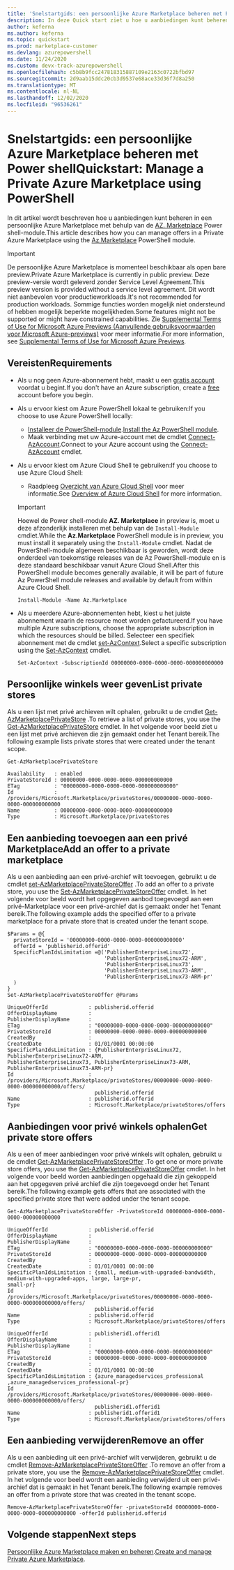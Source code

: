 ```yaml
---
title: 'Snelstartgids: een persoonlijke Azure Marketplace beheren met Power shell'
description: In deze Quick start ziet u hoe u aanbiedingen kunt beheren in een persoonlijke Azure Marketplace met behulp van Azure PowerShell.
author: keferna
ms.author: keferna
ms.topic: quickstart
ms.prod: marketplace-customer
ms.devlang: azurepowershell
ms.date: 11/24/2020
ms.custom: devx-track-azurepowershell
ms.openlocfilehash: c5b8b9fcc247818315887109e2163c0722bfbd97
ms.sourcegitcommit: 2d9aab15ddc20cb3d9537e68ace33d36f7d8a250
ms.translationtype: MT
ms.contentlocale: nl-NL
ms.lasthandoff: 12/02/2020
ms.locfileid: "96536261"
---
```

# <a name="quickstart-manage-a-private-azure-marketplace-using-powershell"></a><span data-ttu-id="7f549-103">Snelstartgids: een persoonlijke Azure Marketplace beheren met Power shell</span><span class="sxs-lookup"><span data-stu-id="7f549-103">Quickstart: Manage a Private Azure Marketplace using PowerShell</span></span>

<span data-ttu-id="7f549-104">In dit artikel wordt beschreven hoe u aanbiedingen kunt beheren in een persoonlijke Azure Marketplace met behulp van de [AZ. Marketplace](/powershell/module/az.marketplace) Power shell-module.</span><span class="sxs-lookup"><span data-stu-id="7f549-104">This article describes how you can manage offers in a Private Azure Marketplace using the [Az.Marketplace](/powershell/module/az.marketplace) PowerShell module.</span></span>

> [!IMPORTANT]
> <span data-ttu-id="7f549-105">De persoonlijke Azure Marketplace is momenteel beschikbaar als open bare preview.</span><span class="sxs-lookup"><span data-stu-id="7f549-105">Private Azure Marketplace is currently in public preview.</span></span> <span data-ttu-id="7f549-106">Deze preview-versie wordt geleverd zonder Service Level Agreement.</span><span class="sxs-lookup"><span data-stu-id="7f549-106">This preview version is provided without a service level agreement.</span></span> <span data-ttu-id="7f549-107">Dit wordt niet aanbevolen voor productieworkloads.</span><span class="sxs-lookup"><span data-stu-id="7f549-107">It's not recommended for production workloads.</span></span> <span data-ttu-id="7f549-108">Sommige functies worden mogelijk niet ondersteund of hebben mogelijk beperkte mogelijkheden.</span><span class="sxs-lookup"><span data-stu-id="7f549-108">Some features might not be supported or might have constrained capabilities.</span></span> <span data-ttu-id="7f549-109">Zie [Supplemental Terms of Use for Microsoft Azure Previews (Aanvullende gebruiksvoorwaarden voor Microsoft Azure-previews)](https://azure.microsoft.com/support/legal/preview-supplemental-terms/) voor meer informatie.</span><span class="sxs-lookup"><span data-stu-id="7f549-109">For more information, see [Supplemental Terms of Use for Microsoft Azure Previews](https://azure.microsoft.com/support/legal/preview-supplemental-terms/).</span></span>

## <a name="requirements"></a><span data-ttu-id="7f549-110">Vereisten</span><span class="sxs-lookup"><span data-stu-id="7f549-110">Requirements</span></span>

* <span data-ttu-id="7f549-111">Als u nog geen Azure-abonnement hebt, maakt u een [gratis account](https://azure.microsoft.com/free/) voordat u begint.</span><span class="sxs-lookup"><span data-stu-id="7f549-111">If you don't have an Azure subscription, create a [free](https://azure.microsoft.com/free/) account before you begin.</span></span>

* <span data-ttu-id="7f549-112">Als u ervoor kiest om Azure PowerShell lokaal te gebruiken:</span><span class="sxs-lookup"><span data-stu-id="7f549-112">If you choose to use Azure PowerShell locally:</span></span>
  * <span data-ttu-id="7f549-113">[Installeer de PowerShell-module](/powershell/azure/install-az-ps).</span><span class="sxs-lookup"><span data-stu-id="7f549-113">[Install the Az PowerShell module](/powershell/azure/install-az-ps).</span></span>
  * <span data-ttu-id="7f549-114">Maak verbinding met uw Azure-account met de cmdlet [Connect-AzAccount](/powershell/module/az.accounts/connect-azaccount).</span><span class="sxs-lookup"><span data-stu-id="7f549-114">Connect to your Azure account using the [Connect-AzAccount](/powershell/module/az.accounts/connect-azaccount) cmdlet.</span></span>
* <span data-ttu-id="7f549-115">Als u ervoor kiest om Azure Cloud Shell te gebruiken:</span><span class="sxs-lookup"><span data-stu-id="7f549-115">If you choose to use Azure Cloud Shell:</span></span>
  * <span data-ttu-id="7f549-116">Raadpleeg [Overzicht van Azure Cloud Shell](https://docs.microsoft.com/azure/cloud-shell/overview) voor meer informatie.</span><span class="sxs-lookup"><span data-stu-id="7f549-116">See [Overview of Azure Cloud Shell](https://docs.microsoft.com/azure/cloud-shell/overview) for more information.</span></span>

  > [!IMPORTANT]
  > <span data-ttu-id="7f549-117">Hoewel de Power shell-module **AZ. Marketplace** in preview is, moet u deze afzonderlijk installeren met behulp van de `Install-Module` cmdlet.</span><span class="sxs-lookup"><span data-stu-id="7f549-117">While the **Az.Marketplace** PowerShell module is in preview, you must install it separately using the `Install-Module` cmdlet.</span></span> <span data-ttu-id="7f549-118">Nadat de PowerShell-module algemeen beschikbaar is geworden, wordt deze onderdeel van toekomstige releases van de Az PowerShell-module en is deze standaard beschikbaar vanuit Azure Cloud Shell.</span><span class="sxs-lookup"><span data-stu-id="7f549-118">After this PowerShell module becomes generally available, it will be part of future Az PowerShell module releases and available by default from within Azure Cloud Shell.</span></span>

  ```azurepowershell-interactive
  Install-Module -Name Az.Marketplace
  ```

* <span data-ttu-id="7f549-119">Als u meerdere Azure-abonnementen hebt, kiest u het juiste abonnement waarin de resource moet worden gefactureerd.</span><span class="sxs-lookup"><span data-stu-id="7f549-119">If you have multiple Azure subscriptions, choose the appropriate subscription in which the resources should be billed.</span></span> <span data-ttu-id="7f549-120">Selecteer een specifiek abonnement met de cmdlet [set-AzContext](/powershell/module/az.accounts/set-azcontext).</span><span class="sxs-lookup"><span data-stu-id="7f549-120">Select a specific subscription using the [Set-AzContext](/powershell/module/az.accounts/set-azcontext) cmdlet.</span></span>

  ```azurepowershell-interactive
  Set-AzContext -SubscriptionId 00000000-0000-0000-0000-000000000000
  ```

## <a name="list-private-stores"></a><span data-ttu-id="7f549-121">Persoonlijke winkels weer geven</span><span class="sxs-lookup"><span data-stu-id="7f549-121">List private stores</span></span>

<span data-ttu-id="7f549-122">Als u een lijst met privé archieven wilt ophalen, gebruikt u de cmdlet [Get-AzMarketplacePrivateStore](/powershell/module/az.marketplace/get-azmarketplaceprivatestore) .</span><span class="sxs-lookup"><span data-stu-id="7f549-122">To retrieve a list of private stores, you use the [Get-AzMarketplacePrivateStore](/powershell/module/az.marketplace/get-azmarketplaceprivatestore) cmdlet.</span></span> <span data-ttu-id="7f549-123">In het volgende voor beeld ziet u een lijst met privé archieven die zijn gemaakt onder het Tenant bereik.</span><span class="sxs-lookup"><span data-stu-id="7f549-123">The following example lists private stores that were created under the tenant scope.</span></span>

```azurepowershell-interactive
Get-AzMarketplacePrivateStore
```

```Output
Availability   : enabled
PrivateStoreId : 00000000-0000-0000-0000-000000000000
ETag           : "00000000-0000-0000-0000-000000000000"
Id             : /providers/Microsoft.Marketplace/privateStores/00000000-0000-0000-0000-000000000000
Name           : 00000000-0000-0000-0000-000000000000
Type           : Microsoft.Marketplace/privateStores
```

## <a name="add-an-offer-to-a-private-marketplace"></a><span data-ttu-id="7f549-124">Een aanbieding toevoegen aan een privé Marketplace</span><span class="sxs-lookup"><span data-stu-id="7f549-124">Add an offer to a private marketplace</span></span>

<span data-ttu-id="7f549-125">Als u een aanbieding aan een privé-archief wilt toevoegen, gebruikt u de cmdlet [set-AzMarketplacePrivateStoreOffer](/powershell/module/az.marketplace/set-azmarketplaceprivatestoreoffer) .</span><span class="sxs-lookup"><span data-stu-id="7f549-125">To add an offer to a private store, you use the [Set-AzMarketplacePrivateStoreOffer](/powershell/module/az.marketplace/set-azmarketplaceprivatestoreoffer) cmdlet.</span></span> <span data-ttu-id="7f549-126">In het volgende voor beeld wordt het opgegeven aanbod toegevoegd aan een privé-Marketplace voor een privé-archief dat is gemaakt onder het Tenant bereik.</span><span class="sxs-lookup"><span data-stu-id="7f549-126">The following example adds the specified offer to a private marketplace for a private store that is created under the tenant scope.</span></span>

```azurepowershell-interactive
$Params = @{
  privateStoreId = '00000000-0000-0000-0000-000000000000'
  offerId = 'publisherid.offerid'
  SpecificPlanIdsLimitation =@('PublisherEnterpriseLinux72',
                               'PublisherEnterpriseLinux72-ARM',
                               'PublisherEnterpriseLinux73',
                               'PublisherEnterpriseLinux73-ARM',
                               'PublisherEnterpriseLinux73-ARM-pr'
  )
}
Set-AzMarketplacePrivateStoreOffer @Params
```

```Output
UniqueOfferId             : publisherid.offerid
OfferDisplayName          :
PublisherDisplayName      :
ETag                      : "00000000-0000-0000-0000-000000000000"
PrivateStoreId            : 00000000-0000-0000-0000-000000000000
CreatedBy                 :
CreatedDate               : 01/01/0001 00:00:00
SpecificPlanIdsLimitation : {PublisherEnterpriseLinux72, PublisherEnterpriseLinux72-ARM,
PublisherEnterpriseLinux73, PublisherEnterpriseLinux73-ARM, PublisherEnterpriseLinux73-ARM-pr}
Id                        :
/providers/Microsoft.Marketplace/privateStores/00000000-0000-0000-0000-000000000000/offers/
                            publisherid.offerid
Name                      : publisherid.offerid
Type                      : Microsoft.Marketplace/privateStores/offers
```

## <a name="get-private-store-offers"></a><span data-ttu-id="7f549-127">Aanbiedingen voor privé winkels ophalen</span><span class="sxs-lookup"><span data-stu-id="7f549-127">Get private store offers</span></span>

<span data-ttu-id="7f549-128">Als u een of meer aanbiedingen voor privé winkels wilt ophalen, gebruikt u de cmdlet [Get-AzMarketplacePrivateStoreOffer](/powershell/module/az.marketplace/get-azmarketplaceprivatestoreoffer) .</span><span class="sxs-lookup"><span data-stu-id="7f549-128">To get one or more private store offers, you use the [Get-AzMarketplacePrivateStoreOffer](/powershell/module/az.marketplace/get-azmarketplaceprivatestoreoffer) cmdlet.</span></span> <span data-ttu-id="7f549-129">In het volgende voor beeld worden aanbiedingen opgehaald die zijn gekoppeld aan het opgegeven privé archief die zijn toegevoegd onder het Tenant bereik.</span><span class="sxs-lookup"><span data-stu-id="7f549-129">The following example gets offers that are associated with the specified private store that were added under the tenant scope.</span></span>

```azurepowershell-interactive
Get-AzMarketplacePrivateStoreOffer -PrivateStoreId 00000000-0000-0000-0000-000000000000
```

```Output
UniqueOfferId             : publisherid.offerid
OfferDisplayName          :
PublisherDisplayName      :
ETag                      : "00000000-0000-0000-0000-000000000000"
PrivateStoreId            : 00000000-0000-0000-0000-000000000000
CreatedBy                 :
CreatedDate               : 01/01/0001 00:00:00
SpecificPlanIdsLimitation : {small, medium-with-upgraded-bandwidth, medium-with-upgraded-apps, large, large-pr,
small-pr}
Id                        :
/providers/Microsoft.Marketplace/privateStores/00000000-0000-0000-0000-000000000000/offers/
                            publisherid.offerid
Name                      : publisherid.offerid
Type                      : Microsoft.Marketplace/privateStores/offers

UniqueOfferId             : publisherid1.offerid1
OfferDisplayName          :
PublisherDisplayName      :
ETag                      : "00000000-0000-0000-0000-000000000000"
PrivateStoreId            : 00000000-0000-0000-0000-000000000000
CreatedBy                 :
CreatedDate               : 01/01/0001 00:00:00
SpecificPlanIdsLimitation : {azure_managedservices_professional ,azure_managedservices_professional-pr}
Id                        :
/providers/Microsoft.Marketplace/privateStores/00000000-0000-0000-0000-000000000000/offers/
                            publisherid1.offerid1
Name                      : publisherid1.offerid1
Type                      : Microsoft.Marketplace/privateStores/offers
```

## <a name="remove-an-offer"></a><span data-ttu-id="7f549-130">Een aanbieding verwijderen</span><span class="sxs-lookup"><span data-stu-id="7f549-130">Remove an offer</span></span>

<span data-ttu-id="7f549-131">Als u een aanbieding uit een privé-archief wilt verwijderen, gebruikt u de cmdlet [Remove-AzMarketplacePrivateStoreOffer](/powershell/module/az.marketplace/remove-azmarketplaceprivatestoreoffer) .</span><span class="sxs-lookup"><span data-stu-id="7f549-131">To remove an offer from a private store, you use the [Remove-AzMarketplacePrivateStoreOffer](/powershell/module/az.marketplace/remove-azmarketplaceprivatestoreoffer) cmdlet.</span></span> <span data-ttu-id="7f549-132">In het volgende voor beeld wordt een aanbieding verwijderd uit een privé-archief dat is gemaakt in het Tenant bereik.</span><span class="sxs-lookup"><span data-stu-id="7f549-132">The following example removes an offer from a private store that was created in the tenant scope.</span></span>

```azurepowershell-interactive
Remove-AzMarketplacePrivateStoreOffer -privateStoreId 00000000-0000-0000-0000-000000000000 -offerId publisherid.offerid
```

## <a name="next-steps"></a><span data-ttu-id="7f549-133">Volgende stappen</span><span class="sxs-lookup"><span data-stu-id="7f549-133">Next steps</span></span>

<span data-ttu-id="7f549-134">[Persoonlijke Azure Marketplace maken en beheren](create-manage-private-azure-marketplace.md).</span><span class="sxs-lookup"><span data-stu-id="7f549-134">[Create and manage Private Azure Marketplace](create-manage-private-azure-marketplace.md).</span></span>
